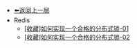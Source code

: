- [⬅️返回上一层](blog/README.md)
- Redis
    - [\[收藏\]如何实现一个合格的分布式锁-01](blog/notes/distributed/redis/0001/)
    - [\[收藏\]如何实现一个合格的分布式锁-02](blog/notes/distributed/redis/0002/)